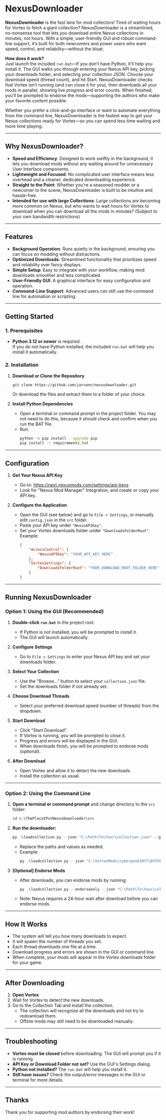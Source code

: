 # NexusDownloader

**NexusDownloader** is the fast lane for mod collectors! Tired of waiting hours for Vortex to fetch a giant collection? NexusDownloader is a streamlined, no-nonsense tool that lets you download entire Nexus collections in minutes, not hours. With a simple, user-friendly GUI and robust command-line support, it’s built for both newcomers and power users who want speed, control, and reliability—without the bloat.

**How does it work?**  
Just launch the included `run.bat`—if you don’t have Python, it’ll help you install it. The GUI walks you through entering your Nexus API key, picking your downloads folder, and selecting your collection JSON. Choose your download speed (thread count), and hit Start. NexusDownloader checks that Vortex isn’t running (and can close it for you), then downloads all your mods in parallel, showing live progress and error counts. When finished, you’ll be prompted to endorse the mods—supporting the authors who make your favorite content possible.

Whether you prefer a click-and-go interface or want to automate everything from the command line, NexusDownloader is the fastest way to get your Nexus collections ready for Vortex—so you can spend less time waiting and more time playing.

---

## Why NexusDownloader?

- **Speed and Efficiency**: Designed to work swiftly in the background, it lets you download mods without any waiting around for unnecessary User Interface components.
- **Lightweight and Focused**: No complicated user interface means less overhead and a cleaner, dedicated downloading experience.
- **Straight to the Point**: Whether you're a seasoned modder or a newcomer to the scene, NexusDownloader is built to be intuitive and hassle-free.
- **Intended for use with large Collections**: Large collections are becoming more common on Nexus, but who wants to wait hours for Vortex to download when you can download all the mods in minutes? (Subject to your own bandwidth restrictions)

---

## Features

- **Background Operation**: Runs quietly in the background, ensuring you can focus on modding without distractions.
- **Optimized Downloads**: Streamlined functionality that prioritizes speed and reliability over fancy displays.
- **Simple Setup**: Easy to integrate with your workflow, making mod downloads smoother and less complicated.
- **User-Friendly GUI**: A graphical interface for easy configuration and operation.
- **Command-Line Support**: Advanced users can still use the command line for automation or scripting.

---

## Getting Started

### 1. Prerequisites

- **Python 3.12 or newer** is required.  
  If you do not have Python installed, the included `run.bat` will help you install it automatically.

### 2. Installation

1. **Download or Clone the Repository**
   ```bash
   git clone https://github.com/jarvann/nexusdownloader.git
   ```
   Or download the files and extract them to a folder of your choice.

2. **Install Python Dependencies**
   - Open a terminal or command prompt in the project folder. You may not need to do this, because it should check and confirm when you run the BAT file.
   - Run:
     ```bash
     python -m pip install --upgrade pip
     pip install -r requirements.txt
     ```

---

## Configuration

1. **Get Your Nexus API Key**
   - Go to: https://next.nexusmods.com/settings/api-keys
   - Look for "Nexus Mod Manager" Integration, and create or copy your API key.

2. **Configure the Application**
   - Open the GUI (see below) and go to `File > Settings`, or manually edit `config.json` in the `src` folder.
   - Paste your API key under `"NexusAPIKey"`.
   - Set your Vortex downloads folder under `"DownloadsFolderRoot"`.  
     Example:
     ```json
     {
         "AccessControl": {
             "NexusAPIKey": "YOUR_API_KEY_HERE"
         },
         "VortexSettings": {
             "DownloadsFolderRoot": "YOUR_DOWNLOAD_ROOT_FOLDER_HERE"
         }
     }
     ```

---

## Running NexusDownloader

### Option 1: Using the GUI (Recommended)

1. **Double-click `run.bat`** in the project root.
   - If Python is not installed, you will be prompted to install it.
   - The GUI will launch automatically.

2. **Configure Settings**
   - Go to `File > Settings` to enter your Nexus API key and set your downloads folder.

3. **Select Your Collection**
   - Use the "Browse..." button to select your `collection.json` file.
   - Set the downloads folder if not already set.

4. **Choose Download Threads**
   - Select your preferred download speed (number of threads) from the dropdown.

5. **Start Download**
   - Click "Start Download".
   - If Vortex is running, you will be prompted to close it.
   - Progress and errors will be displayed in the GUI.
   - When downloads finish, you will be prompted to endorse mods (optional).

6. **After Download**
   - Open Vortex and allow it to detect the new downloads.
   - Install the collection as usual.

---

### Option 2: Using the Command Line

1. **Open a terminal or command prompt** and change directory to the `src` folder:
   ```powershell
   cd c:\ThePlaceIPutNexusDownloader\src
   ```

2. **Run the downloader:**
   ```powershell
   py .\loadcollection.py --json "C:\Path\To\Your\collection.json" --gamefolder "gamefoldername" --maxthreads 15
   ```
   - Replace the paths and values as needed.
   - Example:
     ```powershell
     py .\loadcollection.py --json "C:\VortexMods\cyberpunk2077\DYSTOPIA-An-NSFW-AIO-pack-by-dae-492875-7-1749633328\collection.json" --gamefolder "cyberpunk2077" --maxthreads 15
     ```

3. **[Optional] Endorse Mods**
   - After downloads, you can endorse mods by running:
     ```powershell
     py .\loadcollection.py --endorseonly --json "C:\Path\To\Your\collection.json" --gamefolder "gamefoldername" --maxthreads 15
     ```
   - Note: Nexus requires a 24-hour wait after download before you can endorse mods.

---

## How It Works

- The system will tell you how many downloads to expect.
- It will spawn the number of threads you set.
- Each thread downloads one file at a time.
- Download progress and errors are shown in the GUI or command line.
- When complete, your mods will appear in the Vortex downloads folder for your game.

---

## After Downloading

1. **Open Vortex**
2. Wait for Vortex to detect the new downloads.
3. Go to the Collection Tab and install the collection.
   - The collection will recognize all the downloads and not try to redownload them.
   - Offsite mods may still need to be downloaded manually.

---

## Troubleshooting

- **Vortex must be closed** before downloading. The GUI will prompt you if it is running.
- **API Key or Download Folder not set?** Use the GUI's Settings dialog.
- **Python not installed?** The `run.bat` will help you install it.
- **Still have issues?** Check the output/error messages in the GUI or terminal for more details.

---

## Thanks

Thank you for supporting mod authors by endorsing their work!
